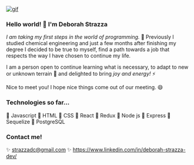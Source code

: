 <a href="https://giphy.com/gifs/web-development-L8K62iTDkzGX6"><img src="https://giphy.com/embed/L8K62iTDkzGX6" title="gif"/></a>

### Hello world! 👋 I'm Deborah Strazza

_I am taking my first steps in the world of programming._ 🚀
Previously I studied chemical engineering and just a few months after finishing my degree I decided to be true to myself, find a path towards a job that respects the way I have chosen to continue my life.

I am a person open to continue learning what is necessary, to adapt to new or unknown terrain 🌱 and delighted to bring _joy and energy!_ ⚡

Nice to meet you! I hope nice things come out of our meeting. 😄

### Technologies so far...

📌 Javascript
📌 HTML
📌 CSS
📌 React
📌 Redux
📌 Node js
📌 Express
📌 Sequelize
📌 PostgreSQL

### Contact me!

✨ strazzadc@gmail.com
✨ https://www.linkedin.com/in/deborah-strazza-dev/



<!--
**strazzadc/strazzadc** is a ✨ _special_ ✨ repository because its `README.md` (this file) appears on your GitHub profile.

Here are some ideas to get you started:

- 🔭 I’m currently working on ...
- 🌱 I’m currently learning ...
- 👯 I’m looking to collaborate on ...
- 🤔 I’m looking for help with ...
- 💬 Ask me about ...
- 📫 How to reach me: ...
- 😄 Pronouns: ...
- ⚡ Fun fact: ...
-->
